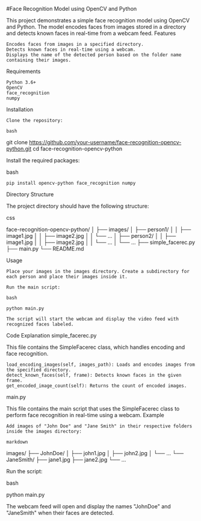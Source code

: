 #Face Recognition Model using OpenCV and Python

This project demonstrates a simple face recognition model using OpenCV and Python. The model encodes faces from images stored in a directory and detects known faces in real-time from a webcam feed.
Features

    Encodes faces from images in a specified directory.
    Detects known faces in real-time using a webcam.
    Displays the name of the detected person based on the folder name containing their images.

Requirements

    Python 3.6+
    OpenCV
    face_recognition
    numpy

Installation

    Clone the repository:

    bash

git clone https://github.com/your-username/face-recognition-opencv-python.git
cd face-recognition-opencv-python

Install the required packages:

bash

    pip install opencv-python face_recognition numpy

Directory Structure

The project directory should have the following structure:

css

face-recognition-opencv-python/
│
├── images/
│   ├── person1/
│   │   ├── image1.jpg
│   │   ├── image2.jpg
│   │   └── ...
│   ├── person2/
│   │   ├── image1.jpg
│   │   ├── image2.jpg
│   │   └── ...
│   └── ...
├── simple_facerec.py
├── main.py
└── README.md

Usage

    Place your images in the images directory. Create a subdirectory for each person and place their images inside it.

    Run the main script:

    bash

    python main.py

    The script will start the webcam and display the video feed with recognized faces labeled.

Code Explanation
simple_facerec.py

This file contains the SimpleFacerec class, which handles encoding and face recognition.

    load_encoding_images(self, images_path): Loads and encodes images from the specified directory.
    detect_known_faces(self, frame): Detects known faces in the given frame.
    get_encoded_image_count(self): Returns the count of encoded images.

main.py

This file contains the main script that uses the SimpleFacerec class to perform face recognition in real-time using a webcam.
Example

    Add images of "John Doe" and "Jane Smith" in their respective folders inside the images directory:

    markdown

images/
├── JohnDoe/
│   ├── john1.jpg
│   ├── john2.jpg
│   └── ...
└── JaneSmith/
    ├── jane1.jpg
    ├── jane2.jpg
    └── ...

Run the script:

bash

python main.py

The webcam feed will open and display the names "JohnDoe" and "JaneSmith" when their faces are detected.